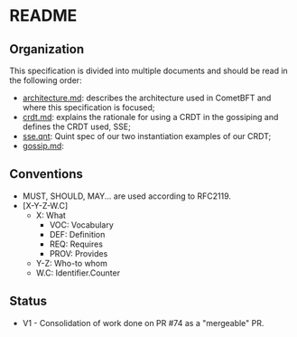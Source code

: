 # README

## Organization

This specification is divided into multiple documents and should be read in the following order:

- [architecture.md](architecture.md): describes the architecture used in CometBFT and where this specification is focused;
- [crdt.md](crdt.md): explains the rationale for using a CRDT in the gossiping and defines the CRDT used, SSE;
- [sse.qnt](sse.qnt): Quint spec of our two instantiation examples of our CRDT;
- [gossip.md](gossip.md):


## Conventions

- MUST, SHOULD, MAY... are used according to RFC2119.
- [X-Y-Z-W.C]
    - X: What
        - VOC: Vocabulary
        - DEF: Definition
        - REQ: Requires
        - PROV: Provides
    - Y-Z: Who-to whom
    - W.C: Identifier.Counter

## Status

- V1 - Consolidation of work done on PR #74 as a "mergeable" PR.
